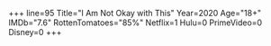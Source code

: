 +++
line=95
Title="I Am Not Okay with This"
Year=2020
Age="18+"
IMDb="7.6"
RottenTomatoes="85%"
Netflix=1
Hulu=0
PrimeVideo=0
Disney=0
+++

